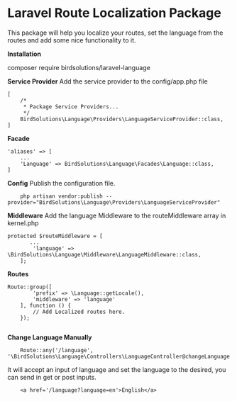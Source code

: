 # Laravel Route Localization Package

This package will help you localize your routes, set the language from the routes and add some nice functionality to it.

**Installation**

composer require birdsolutions/laravel-language

**Service Provider**
Add the service provider to the config/app.php file

```$xslt
[   
    /*
     * Package Service Providers...
     */
    BirdSolutions\Language\Providers\LanguageServiceProvider::class,
]
```

**Facade**
```$xslt
'aliases' => [
    ...
    'Language' => BirdSolutions\Language\Facades\Language::class,
]
```

**Config**
Publish the configuration file.
```
    php artisan vendor:publish --provider="BirdSolutions\Language\Providers\LanguageServiceProvider"

```

**Middleware**
Add the language Middleware to the routeMiddleware array in kernel.php

```$xslt
protected $routeMiddleware = [
       ...
        'language' => \BirdSolutions\Language\Middleware\LanguageMiddleware::class,
    ];
```

 **Routes**
```$xslt
Route::group([
        'prefix' => \Language::getLocale(),
        'middleware' => 'language'
    ], function () {
        // Add Localized routes here.
    });
    
```

**Change Language Manually**
```$xslt
    Route::any('/language', '\BirdSolutions\Language\Controllers\LanguageController@changeLanguage');
```

It will accept an input of language and set the language to the desired, you can send in get or post inputs.
```$xslt
    <a href='/language?language=en'>English</a>
```